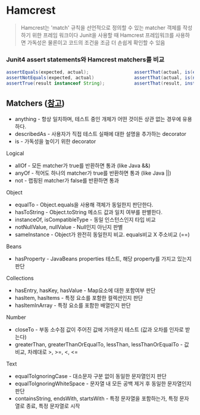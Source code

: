 # Hamcrest
> Hamcrest는 'match' 규칙을 선언적으로 정의할 수 있는 matcher 객체를 작성하기 위한 프레임 워크이다
> Junit을 사용할 때 Hamcrest 프레임워크를 사용하면 가독성은 물론이고 코드의 조건을 조금 더 손쉽게 확인할 수 있음
> 

### Junit4 assert statements와 Hamcrest matchers를 비교 
```java
assertEquals(expected, actual);                 assertThat(actual, is(equalTo(expected)));
assertNotEquals(expected, actual)               assertThat(actual, is(not(equalTo(expected))));
assertTrue(result instanceof String);           assertThat(result, instanceOf(String.class));
```

## Matchers ([참고](https://www.baeldung.com/tag/hamcrest/))
- anything - 항상 일치하며, 테스트 중인 개체가 어떤 것이든 상관 없는 경우에 유용하다.
- describedAs - 사용자가 직접 테스트 실패에 대한 설명을 추가하는 decorator
- is - 가독성을 높이기 위한 decorator

Logical
- allOf - 모든 matcher가 true를 반환하면 통과 (like Java &&)
- anyOf - 적어도 하나의 matcher가 true를 반환하면 통과 (like Java ||)
- not - 랩핑된 matcher가 false를 반환하면 통과

Object
- equalTo - Object.equals을 사용해 객체가 동일한지 판단한다.
- hasToString - Object.toString 메소드 값과 일치 여부를 판별한다.
- instanceOf, isCompatibleType - 동일 인스턴스인지 타입 비교
- notNullValue, nullValue - Null인지 아닌지 판별
- sameInstance - Object가 완전히 동일한지 비교. equals비교 X 주소비교 (==)

Beans
- hasProperty - JavaBeans properties 테스트, 해당 property를 가지고 있는지 판단

Collections
- hasEntry, hasKey, hasValue - Map요소에 대한 포함여부 판단
- hasItem, hasItems - 특정 요소를 포함한 컬렉션인지 판단
- hasItemInArray - 특정 요소를 포함한 배열인지 판단

Number
- closeTo - 부동 소수점 값이 주어진 값에 가까운지 테스트 (값과 오차를 인자로 받는다)
- greaterThan, greaterThanOrEqualTo, lessThan, lessThanOrEqualTo - 값 비교, 차례대로 >, >=, <, <=

Text
- equalToIgnoringCase - 대소문자 구분 없이 동일한 문자열인지 판단
- equalToIgnoringWhiteSpace - 문자열 내 모든 공백 제거 후 동일한 문자열인지 판단
- containsString, endsWith, startsWith - 특정 문자열을 포함하는가, 특정 문자열로 종료, 특정 문자열로 시작